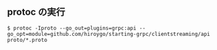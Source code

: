 ## protoc の実行
```
$ protoc -Iproto --go_out=plugins=grpc:api --go_opt=module=github.com/hiroygo/starting-grpc/clientstreaming/api proto/*.proto
```

